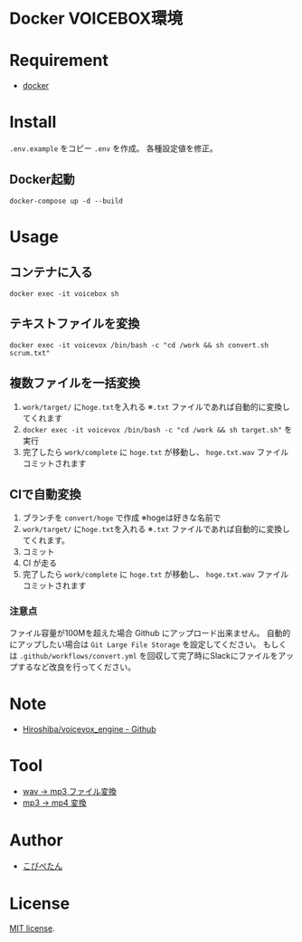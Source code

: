 # Docker VOICEBOX環境

# Requirement
* [docker](https://www.docker.com/)

# Install
`.env.example` をコピー `.env` を作成。
各種設定値を修正。

## Docker起動
```
docker-compose up -d --build
```

# Usage

## コンテナに入る
```
docker exec -it voicebox sh
```

## テキストファイルを変換
```
docker exec -it voicevox /bin/bash -c "cd /work && sh convert.sh scrum.txt"
```
## 複数ファイルを一括変換
1. `work/target/` に`hoge.txt`を入れる ※`.txt` ファイルであれば自動的に変換してくれます
2. `docker exec -it voicevox /bin/bash -c "cd /work && sh target.sh"` を実行
5. 完了したら `work/complete` に `hoge.txt` が移動し、 `hoge.txt.wav` ファイルコミットされます

## CIで自動変換

1. ブランチを `convert/hoge` で作成 ※hogeは好きな名前で
2. `work/target/` に`hoge.txt`を入れる ※`.txt` ファイルであれば自動的に変換してくれます。
3. コミット
4. CI が走る
5. 完了したら `work/complete` に `hoge.txt` が移動し、 `hoge.txt.wav` ファイルコミットされます

### 注意点
ファイル容量が100Mを超えた場合 Github にアップロード出来ません。
自動的にアップしたい場合は `Git Large File Storage` を設定してください。
もしくは `.github/workflows/convert.yml` を回収して完了時にSlackにファイルをアップするなど改良を行ってください。

# Note
* [Hiroshiba/voicevox_engine - Github](https://github.com/Hiroshiba/voicevox_engine)

# Tool
* [wav → mp3 ファイル変換](https://online-audio-converter.com/ja/)
* [mp3 → mp4 変換](https://www.oneimagevideo.com/)


# Author
* [こぴぺたん](https://twitter.com/c_a_p_engineer)

# License
[MIT license](https://en.wikipedia.org/wiki/MIT_License).
